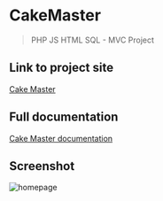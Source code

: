 # CakeMaster 
> PHP JS HTML SQL - MVC Project

## Link to project site
[Cake Master](http://se.shenkar.ac.il/students/2020-2021/web1/dev_203)

## Full documentation 
[Cake Master documentation](http://se.shenkar.ac.il/students/2020-2021/web1/dev_203/src/views/documentation/index.html)

## Screenshot
![homepage](https://user-images.githubusercontent.com/41620574/125187469-7d1c8880-e238-11eb-8399-e2190d28262c.PNG)
